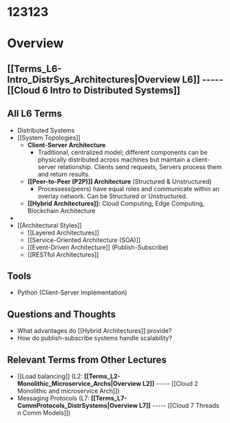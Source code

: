 # 123123


# Overview
## **[[Terms_L6-Intro_DistrSys_Architectures|Overview L6]]** ----- [[Cloud 6 Intro to Distributed Systems]]
## All L6 Terms
- Distributed Systems
- [[System Topologies]]
	- **Client-Server Architecture**
		- Traditional, centralized model; different components can be physically distributed across machines but maintain a client-server relationship. Clients send requests, Servers process them and return results.
	- **[[Peer-to-Peer (P2P)]] Architecture** (Structured & Unstructured)
		- Processess(peers) have equal roles and communicate within an overlay network. Can be Structured or Unstructured.
	- **[[Hybrid Architectures]]:** Cloud Computing, Edge Computing, Blockchain Architecture
- 
- [[Architectural Styles]]
	- [[Layered Architectures]]
	- [[Service-Oriented Architecture (SOA)]]
	- [[Event-Driven Architecture]] (Publish-Subscribe)
	- [[RESTful Architectures]]
## Tools
- Python (Client-Server Implementation)
## Questions and Thoughts
- What advantages do [[Hybrid Architectures]] provide?
- How do publish-subscribe systems handle scalability?
## Relevant Terms from Other Lectures
- [[Load balancing]] (L2: **[[Terms_L2-Monolithic_Microservice_Archs|Overview L2]]** ----- [[Cloud 2 Monolithic and microservice Arch]])
- Messaging Protocols (L7: **[[Terms_L7-CommProtocols_DistrSystems|Overview L7]]** ----- [[Cloud 7 Threads n Comm Models]])